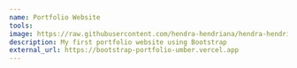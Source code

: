 ```yaml
---
name: Portfolio Website
tools: 
image: https://raw.githubusercontent.com/hendra-hendriana/hendra-hendriana.github.io/main/images/Screenshot%20-%20Project1.png
description: My first portfolio website using Bootstrap
external_url: https://bootstrap-portfolio-umber.vercel.app
---
```

